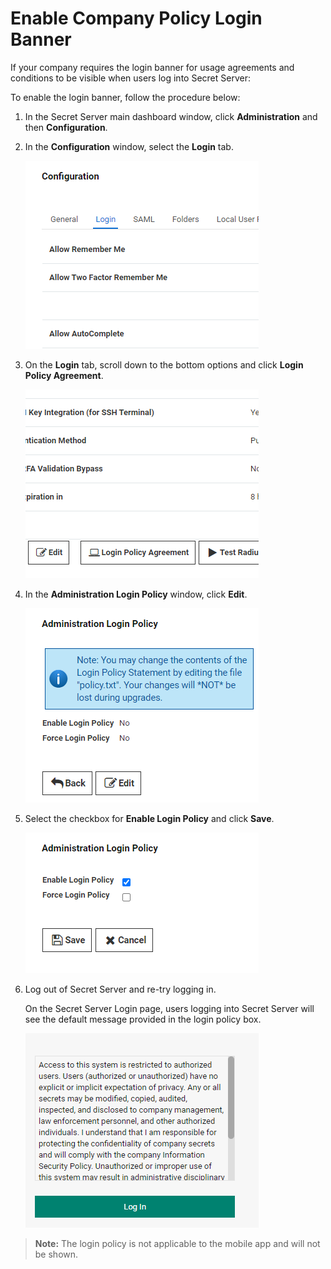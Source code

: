 [title]: # (Enable Company Policy Banner)
[tags]: # (Advanced Encryption)
[priority]: # (1000)
[display]: # (all)

# Enable Company Policy Login Banner

If your company requires the login banner for usage agreements and conditions to be visible when users log into Secret Server:

To enable the login banner, follow the procedure below:

1. In the Secret Server main dashboard window, click **Administration** and then **Configuration**.

1. In the **Configuration** window, select the **Login** tab.

     ![policy-banner2](images/banner1.png)

1. On the **Login** tab, scroll down to the bottom options and click **Login Policy Agreement**.

     ![policy-banner3](images/banner2.png)

1. In the **Administration Login Policy** window, click **Edit**.

     ![policy-banner4](images/banner3.png)

1. Select the checkbox for **Enable Login Policy** and click **Save**.

     ![policy-banner5](images/banner4.png)

1. Log out of Secret Server and re-try logging in.

   On the Secret Server Login page, users logging into Secret Server will see the default message provided in the login policy box.

     ![policy-banner7](images/banner6.png)

>**Note:** The login policy is not applicable to the mobile app and will not be shown.